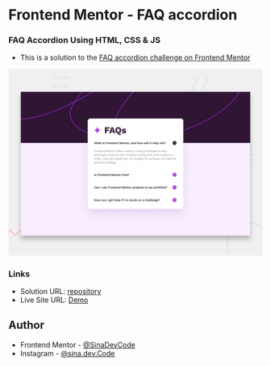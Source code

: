 # Frontend Mentor - FAQ accordion

### FAQ Accordion Using HTML, CSS & JS
- This is a solution to the [FAQ accordion challenge on Frontend Mentor](https://www.frontendmentor.io/challenges/faq-accordion-wyfFdeBwBz)

![Design preview for the FAQ accordion coding challenge](./design/desktop-preview.jpg)

### Links
- Solution URL: [repository](https://github.com/SinaDevCode/frontend-mentor/tree/main/faq-accordion)
- Live Site URL: [Demo](https://sinadevcode.github.io/frontend-mentor/faq-accordion-main/)

## Author
- Frontend Mentor - [@SinaDevCode](https://www.frontendmentor.io/profile/SinaDevCode)
- Instagram - [@sina.dev.Code](https://www.instagram.com/sina.dev.code)